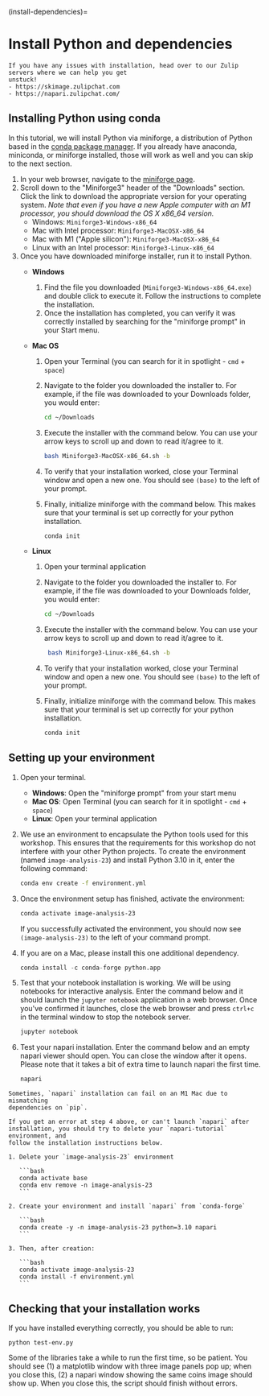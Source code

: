 (install-dependencies)=
# Install Python and dependencies

```{tip}
If you have any issues with installation, head over to our Zulip servers where we can help you get
unstuck!
- https://skimage.zulipchat.com
- https://napari.zulipchat.com/
```

## Installing Python using conda

In this tutorial, we will install Python via miniforge, a distribution of
Python based in the [conda package manager](https://docs.conda.io/en/latest/).
If you already have anaconda, miniconda, or miniforge installed, those will work
as well and you can skip to the next section.

1. In your web browser, navigate to the
   [miniforge page](https://github.com/conda-forge/miniforge). 
2. Scroll down to the "Miniforge3" header of the "Downloads" section. Click the
   link to download the appropriate version for your operating system. *Note
   that even if you have a new Apple computer with an M1 processor, you should
   download the OS X x86_64 version.*
    - Windows: `Miniforge3-Windows-x86_64`
    - Mac with Intel processor: `Miniforge3-MacOSX-x86_64`
    - Mac with M1 ("Apple silicon"): `Miniforge3-MacOSX-x86_64`
    - Linux with an Intel processor: `Miniforge3-Linux-x86_64`
3. Once you have downloaded miniforge installer, run it to install Python.
    - **Windows**
        1. Find the file you downloaded (`Miniforge3-Windows-x86_64.exe`) and
           double click to execute it. Follow the instructions to complete the
           installation.
        2. Once the installation has completed, you can verify it was correctly
           installed by searching for the "miniforge prompt" in your Start menu.
    - **Mac OS**
        1. Open your Terminal (you can search for it in spotlight - `cmd` +
           `space`)
        2. Navigate to the folder you downloaded the installer to. For example,
           if the file was downloaded to your Downloads folder, you would enter:

            ```bash
            cd ~/Downloads
            ```

        3. Execute the installer with the command below. You can use your arrow
           keys to scroll up and down to read it/agree to it.

            ```bash
            bash Miniforge3-MacOSX-x86_64.sh -b
            ```

        4. To verify that your installation worked, close your Terminal window
           and open a new one. You should see `(base)` to the left of your
           prompt.
        5. Finally, initialize miniforge with the command below. This makes sure
           that your terminal is set up correctly for your python installation.

            ```bash
            conda init
            ```

    - **Linux**
        1. Open your terminal application
        2. Navigate to the folder you downloaded the installer to. For example,
           if the file was downloaded to your Downloads folder, you would enter:

            ```bash
            cd ~/Downloads
            ```

        3. Execute the installer with the command below. You can use your arrow
           keys to scroll up and down to read it/agree to it.

            ```bash
             bash Miniforge3-Linux-x86_64.sh -b
            ```

        4. To verify that your installation worked, close your Terminal window
           and open a new one. You should see `(base)` to the left of your
           prompt.
        5. Finally, initialize miniforge with the command below. This makes sure
           that your terminal is set up correctly for your python installation.

            ```bash
            conda init
            ```

## Setting up your environment
1. Open your terminal.
   - **Windows**: Open the "miniforge prompt" from your start menu
   - **Mac OS**: Open Terminal (you can search for it in spotlight - `cmd` +
     `space`)
   - **Linux**: Open your terminal application
2. We use an environment to encapsulate the Python tools used for this workshop.
   This ensures that the requirements for this workshop do not interfere with
   your other Python projects. To create the environment (named
   `image-analysis-23`) and install Python 3.10 in it, enter the following command:

    ```bash
    conda env create -f environment.yml
    ```

3. Once the environment setup has finished, activate the environment:

    ```bash
    conda activate image-analysis-23
    ```

    If you successfully activated the environment, you should now see
   `(image-analysis-23)` to the left of your command prompt.

4. If you are on a Mac, please install this one additional dependency.

    ```python
    conda install -c conda-forge python.app
    ```

5. Test that your notebook installation is working. We will be using notebooks
   for interactive analysis. Enter the command below and it should launch the
   `jupyter notebook` application in a web browser. Once you've confirmed it
   launches, close the web browser and press `ctrl+c` in the terminal window to
   stop the notebook server.

    ```bash
    jupyter notebook
    ```

6. Test your napari installation. Enter the command below and an empty napari
   viewer should open. You can close the window after it opens. Please note that
   it takes a bit of extra time to launch napari the first time.
    
    ```bash
    napari
    ```

````{admonition} Errors launching?
Sometimes, `napari` installation can fail on an M1 Mac due to mismatching
dependencies on `pip`.

If you get an error at step 4 above, or can't launch `napari` after
installation, you should try to delete your `napari-tutorial` environment, and
follow the installation instructions below.

1. Delete your `image-analysis-23` environment

   ```bash
   conda activate base
   conda env remove -n image-analysis-23
   ```

2. Create your environment and install `napari` from `conda-forge`

   ```bash
   conda create -y -n image-analysis-23 python=3.10 napari
   ```

3. Then, after creation:

   ```bash
   conda activate image-analysis-23
   conda install -f environment.yml
   ```
````

## Checking that your installation works

If you have installed everything correctly, you should be able to run:

```
python test-env.py
```

Some of the libraries take a while to run the first time, so be patient. You
should see (1) a matplotlib window with three image panels pop up; when you
close this, (2) a napari window showing the same coins image should show up.
When you close this, the script should finish without errors.
